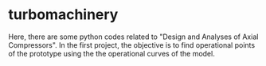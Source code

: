 # turbomachinery
Here, there are some python codes related to "Design and Analyses of Axial Compressors".
In the first project, the objective is to find operational points of the prototype using the the operational curves of the model.

